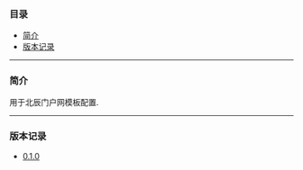 ### 目录

* [简介](#abstract)
* [版本记录](#version)

---

### <a name="abstract">简介</a>

用于北辰门户网模板配置.

---

### <a name="version">版本记录</a>

* [0.1.0](./Docs/Version/0.1.0.md "0.1.0")